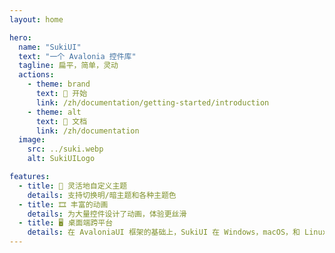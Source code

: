 ```yaml
---
layout: home

hero:
  name: "SukiUI"
  text: "一个 Avalonia 控件库"
  tagline: 扁平，简单，灵动
  actions:
    - theme: brand
      text: 🚀 开始
      link: /zh/documentation/getting-started/introduction
    - theme: alt
      text: 📄 文档
      link: /zh/documentation
  image:
    src: ../suki.webp
    alt: SukiUILogo

features:
  - title: 🔧 灵活地自定义主题
    details: 支持切换明/暗主题和各种主题色
  - title: 🎞️ 丰富的动画
    details: 为大量控件设计了动画，体验更丝滑
  - title: 🖥️ 桌面端跨平台
    details: 在 AvaloniaUI 框架的基础上，SukiUI 在 Windows，macOS，和 Linux 上都能使用
---
```


<style>
:root {
  --vp-home-hero-name-color: transparent;
  --vp-home-hero-name-background: -webkit-linear-gradient(120deg, #ede0b3 50%, #8f4136);
}

@media (min-width: 640px) {
  :root {
    --vp-home-hero-image-filter: blur(56px);
  }
}

@media (min-width: 960px) {
  :root {
    --vp-home-hero-image-filter: blur(68px);
  }
}
</style>